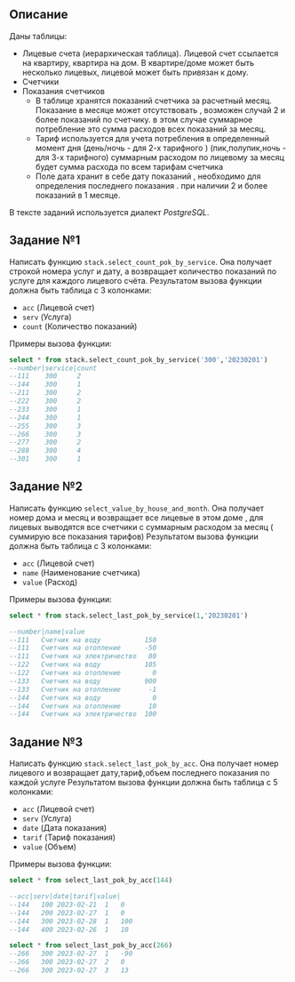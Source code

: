 ## Описание

Даны таблицы:
- Лицевые счета (иерархическая таблица). Лицевой счет ссылается на квартиру, квартира на дом. В квартире/доме может быть несколько лицевых, лицевой может быть привязан к дому.
- Счетчики
- Показания счетчиков
  - В таблице хранятся показаний счетчика за расчетный месяц. Показание в месяце может отсутствовать , возможен случай 2 и более показаний по счетчику. в этом случае суммарное потребление это сумма расходов всех показаний за месяц.
  - Тариф используется для учета потребления в определенный момент дня (день/ночь - для 2-х тарифного ) (пик,полупик,ночь - для 3-х тарифного) суммарным расходом по лицевому за месяц будет сумма расхода по всем тарифам счетчика
  - Поле дата хранит в себе дату показаний , необходимо для определения последнего показания . при наличии 2 и более показаний в 1 месяце.

В тексте заданий используется диалект _PostgreSQL_.

## Задание №1

Написать функцию `stack.select_count_pok_by_service`. Она получает строкой номера услуг и дату, а возвращает количество показаний по услуге для каждого лицевого счёта. Результатом вызова функции должна быть таблица с 3 колонками:
- `acc` (Лицевой счет)
- `serv` (Услуга)
- `count` (Количество показаний)

Примеры вызова функции:
```SQL
select * from stack.select_count_pok_by_service('300','20230201')
--number|service|count
--111	 300	 2
--144	 300	 1
--211	 300	 2
--222	 300	 2
--233	 300	 1
--244	 300	 1
--255	 300	 3
--266	 300	 3
--277	 300	 2
--288	 300	 4
--301	 300	 1
```

## Задание №2

Написать функцию `select_value_by_house_and_month`. Она получает номер дома и месяц
и возвращает все лицевые в этом доме , для лицевых выводятся все счетчики с суммарным расходом за месяц ( суммирую все показания тарифов)
Результатом вызова
функции должна быть таблица с 3 колонками:

- `acc` (Лицевой счет)
- `name` (Наименование счетчика)
- `value` (Расход)

Примеры вызова функции:
```SQL
select * from stack.select_last_pok_by_service(1,'20230201')

--number|name|value
--111	Счетчик на воду	          150
--111	Счетчик на отопление	  -50
--111	Счетчик на электричество   80
--122	Счетчик на воду	          105
--122	Счетчик на отопление	    0
--133	Счетчик на воду	          900
--133	Счетчик на отопление	   -1
--144	Счетчик на воду	            0
--144	Счетчик на отопление	   10
--144	Счетчик на электричество  100
```

## Задание №3
Написать функцию `stack.select_last_pok_by_acc`. Она получает номер лицевого
и возвращает дату,тариф,объем последнего показания по каждой услуге
Результатом вызова
функции должна быть таблица с 5 колонками:
- `acc` (Лицевой счет)
- `serv` (Услуга)
- `date` (Дата показания)
- `tarif` (Тариф показания)
- `value` (Объем)

Примеры вызова функции:
```SQL
select * from select_last_pok_by_acc(144)

--acc|serv|date|tarif|value|
--144	100	2023-02-21	1	0
--144	200	2023-02-27	1	0
--144	300	2023-02-28	1	100
--144	400	2023-02-26	1	10
```

```SQL
select * from select_last_pok_by_acc(266)
--266	300	2023-02-27	1	-90
--266	300	2023-02-27	2	0
--266	300	2023-02-27	3	13
```
